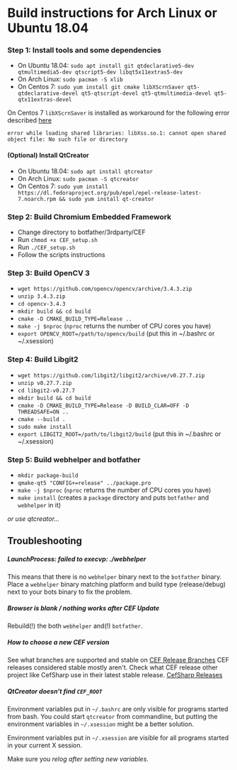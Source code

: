 # Build instructions for Arch Linux or Ubuntu 18.04

### Step 1: Install tools and some dependencies

- On Ubuntu 18.04: `sudo apt install git qtdeclarative5-dev qtmultimedia5-dev qtscript5-dev libqt5x11extras5-dev`
- On Arch Linux: `sudo pacman -S xlib`
- On Centos 7: `sudo yum install git cmake libXScrnSaver qt5-qtdeclarative-devel qt5-qtscript-devel qt5-qtmultimedia-devel qt5-qtx11extras-devel`

On Centos 7 `libXScrnSaver` is installed as workaround for the following error described [here](https://github.com/atom/atom/issues/13176)

```error while loading shared libraries: libXss.so.1: cannot open shared object file: No such file or directory```

#### (Optional) Install QtCreator

- On Ubuntu 18.04: `sudo apt install qtcreator`
- On Arch Linux: `sudo pacman -S qtcreator`
- On Centos 7: `sudo yum install https://dl.fedoraproject.org/pub/epel/epel-release-latest-7.noarch.rpm && sudo yum install qt-creator`

### Step 2: Build Chromium Embedded Framework

- Change directory to botfather/3rdparty/CEF
- Run ```chmod +x CEF_setup.sh```
- Run ```./CEF_setup.sh```
- Follow the scripts instructions

### Step 3: Build OpenCV 3

- `wget https://github.com/opencv/opencv/archive/3.4.3.zip`
- `unzip 3.4.3.zip`
- `cd opencv-3.4.3`
- `mkdir build && cd build`
- `cmake -D CMAKE_BUILD_TYPE=Release ..`
- `make -j $nproc` (`nproc` returns the number of CPU cores you have)
- `export OPENCV_ROOT=/path/to/opencv/build` (put this in ~/.bashrc or ~/.xsession)

### Step 4: Build Libgit2

- `wget https://github.com/libgit2/libgit2/archive/v0.27.7.zip`
- `unzip v0.27.7.zip`
- `cd libgit2-v0.27.7`
- `mkdir build && cd build`
- `cmake -D CMAKE_BUILD_TYPE=Release -D BUILD_CLAR=OFF -D THREADSAFE=ON ..`
- `cmake --build .`
- `sudo make install`
- `export LIBGIT2_ROOT=/path/to/libgit2/build` (put this in ~/.bashrc or ~/.xsession)

### Step 5: Build webhelper and botfather

- `mkdir package-build`
- `qmake-qt5 "CONFIG+=release" ../package.pro`
- `make -j $nproc` (`nproc` returns the number of CPU cores you have)
- `make install` (creates a `package` directory and puts `botfather` and `webhelper` in it)

*or use qtcreator...*

## Troubleshooting

##### LaunchProcess: failed to execvp: ./webhelper

This means that there is no `webhelper` binary next to the `botfather` binary.
Place a `webhelper` binary matching platform and build type (release/debug) next to your bots binary to fix the problem.

##### Browser is blank / nothing works after CEF Update

Rebuild(!) the both `webhelper` and(!) `botfather`.

##### How to choose a new CEF version

See what branches are supported and stable on [CEF Release Branches](https://bitbucket.org/chromiumembedded/cef/wiki/BranchesAndBuilding.md#markdown-header-release-branches)
CEF releases considered stable mostly aren't. Check what CEF release other project like CefSharp use in their latest stable release. [CefSharp Releases](https://github.com/cefsharp/CefSharp/releases)

##### QtCreator doesn't find `CEF_ROOT`

Environment variables put in `~/.bashrc` are only visible for programs started from bash. You could start `qtcreator` from commandline, but putting the environment variables in `~/.xsession` might be a better solution.

Environment variables put in `~/.xsession` are visible for all programs started in your current X session.

Make sure you *relog after setting new variables*.